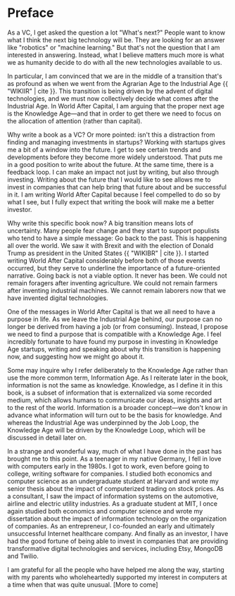 # Preface

As a VC, I get asked the question a lot "What&apos;s next?" People want to know what I think the next big technology will be. They are looking for an answer like "robotics" or "machine learning." But that&apos;s not the question that I am interested in answering. Instead, what I believe matters much more is what we as humanity decide to do with all the new technologies available to us.

In particular, I am convinced that we are in the middle of a transition that&apos;s as profound as when we went from the Agrarian Age to the Industrial Age {{ "WIKIIR" | cite }}. This transition is being driven by the advent of digital technologies, and we must now collectively decide what comes after the Industrial Age. In World After Capital, I am arguing that the proper next age is the Knowledge Age&mdash;and that in order to get there we need to focus on the allocation of attention (rather than capital). 

Why write a book as a VC? Or more pointed: isn&apos;t this a distraction from finding and managing investments in startups? Working with startups gives me a bit of a window into the future. I get to see certain trends and developments before they become more widely understood. That puts me in a good position to write about the future. At the same time, there is a feedback loop. I can make an impact not just by writing, but also through investing. Writing about the future that I would like to see allows me to invest in companies that can help bring that future about and be successful in it. I am writing World After Capital because I feel compelled to do so by what I see, but I fully expect that writing the book will make me a better investor.  

Why write this specific book now? A big transition means lots of uncertainty. Many people fear change and they start to support populists who tend to have a simple message: Go back to the past. This is happening all over the world. We saw it with Brexit and with the election of Donald Trump as president in the United States {{ "WIKIBR" | cite }}. I started writing World After Capital considerably before both of those events occurred, but they serve to underline the importance of a future-oriented narrative. Going back is not a viable option. It never has been. We could not remain foragers after inventing agriculture. We could not remain farmers after inventing industrial machines. We cannot remain laborers now that we have invented digital technologies.

One of the messages in World After Capital is that we all need to have a purpose in life. As we leave the Industrial Age behind, our purpose can no longer be derived from having a job (or from consuming). Instead, I propose we need to find a purpose that is compatible with a Knowledge Age. I feel incredibly fortunate to have found my purpose in investing in Knowledge Age startups, writing and speaking about why this transition is happening now, and suggesting how we might go about it.

Some may inquire why I refer deliberately to the Knowledge Age rather than use the more common term, Information Age. As I reiterate later in the book, information is not the same as knowledge. Knowledge, as I define it in this book, is a subset of information that is externalized via some recorded medium, which allows humans to communicate our ideas, insights and art to the rest of the world. Information is a broader concept&mdash;we don&apos;t know in advance what information will turn out to be the basis for knowledge. And whereas the Industrial Age was underpinned by the Job Loop, the Knowledge Age will be driven by the Knowledge Loop, which will be discussed in detail later on.  

In a strange and wonderful way,	 much of what I have done in the past has brought me to this point. As a teenager in my native Germany, I fell in love with computers early in the 1980s. I got to work, even before going to college, writing software for companies. I studied both economics and computer science as an undergraduate student at Harvard and wrote my senior thesis about the impact of computerized trading on stock prices. As a consultant, I saw the impact of information systems on the automotive, airline and electric utility industries. As a graduate student at MIT, I once again studied both economics and computer science and wrote my dissertation about the impact of information technology on the organization of companies. As an entrepreneur, I co-founded an early and ultimately unsuccessful Internet healthcare company. And finally as an investor, I have had the good fortune of being able to invest in companies that are providing transformative digital technologies and services, including Etsy, MongoDB and Twilio. 

I am grateful for all the people who have helped me along the way, starting with my parents who wholeheartedly supported my interest in computers at a time when that was quite unusual. [More to come]
